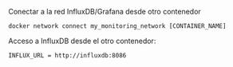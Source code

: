 Conectar a la red InfluxDB/Grafana desde otro contenedor
```
docker network connect my_monitoring_network [CONTAINER_NAME]
```
Acceso a InfluxDB desde el otro contenedor:
```
INFLUX_URL = http://influxdb:8086
```

